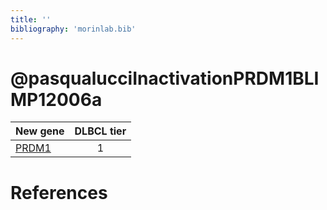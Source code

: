 ```yaml
---
title: ''
bibliography: 'morinlab.bib'
---
```


# @pasqualucciInactivationPRDM1BLIMP12006a
|New gene|DLBCL tier|
|:-|:-:|
|[PRDM1](PRDM1)|1 |

# References

